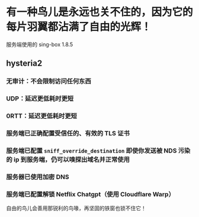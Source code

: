# 有一种鸟儿是永远也关不住的，因为它的每片羽翼都沾满了自由的光辉！

服务端使用的 sing-box 1.8.5

## hysteria2

### 无审计：不会限制访问任何东西
### UDP：延迟更低耗时更短
### 0RTT：延迟更低耗时更短
### 服务端已正确配置受信任的、有效的 TLS 证书
### 服务端已配置 ```sniff_override_destination``` 即使你发送被 NDS 污染的 ip 到服务端，仍可以嗅探出域名并正常使用
### 服务器已使用加密 DNS
### 服务端已配置解锁 Netflix Chatgpt（使用 Cloudflare Warp）







自由的鸟儿会善用那锐利的鸟喙，再坚固的铁窗也锁不住它！
